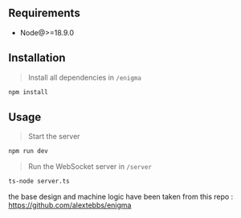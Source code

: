 ## Requirements

* Node@>=18.9.0

## Installation

> Install all dependencies in `/enigma`
```bash
npm install
```

## Usage

> Start the server
```bash
npm run dev
```

> Run the WebSocket server in `/server`
```bash
ts-node server.ts
```

the base design and machine logic have been taken from this repo : https://github.com/alextebbs/enigma
